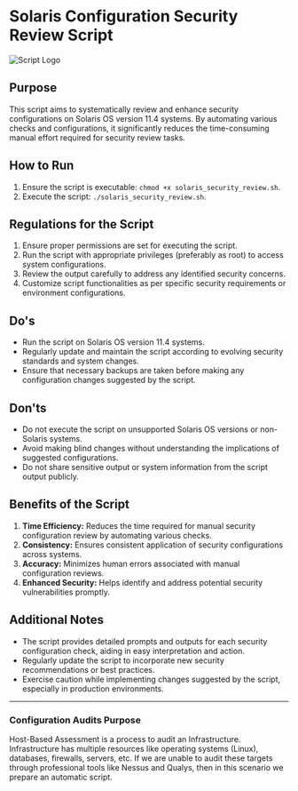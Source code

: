 # Solaris Configuration Security Review Script

![Script Logo](https://encrypted-tbn0.gstatic.com/images?q=tbn:ANd9GcRrlwnOzld578cs_TaEYedkK0aFEmId0AyYbg)

## Purpose

This script aims to systematically review and enhance security configurations on Solaris OS version 11.4 systems. By automating various checks and configurations, it significantly reduces the time-consuming manual effort required for security review tasks.

## How to Run

1. Ensure the script is executable: `chmod +x solaris_security_review.sh`.
2. Execute the script: `./solaris_security_review.sh`.

## Regulations for the Script

1. Ensure proper permissions are set for executing the script.
2. Run the script with appropriate privileges (preferably as root) to access system configurations.
3. Review the output carefully to address any identified security concerns.
4. Customize script functionalities as per specific security requirements or environment configurations.

## Do's

- Run the script on Solaris OS version 11.4 systems.
- Regularly update and maintain the script according to evolving security standards and system changes.
- Ensure that necessary backups are taken before making any configuration changes suggested by the script.

## Don'ts

- Do not execute the script on unsupported Solaris OS versions or non-Solaris systems.
- Avoid making blind changes without understanding the implications of suggested configurations.
- Do not share sensitive output or system information from the script output publicly.

## Benefits of the Script

1. **Time Efficiency:** Reduces the time required for manual security configuration review by automating various checks.
2. **Consistency:** Ensures consistent application of security configurations across systems.
3. **Accuracy:** Minimizes human errors associated with manual configuration reviews.
4. **Enhanced Security:** Helps identify and address potential security vulnerabilities promptly.

## Additional Notes

- The script provides detailed prompts and outputs for each security configuration check, aiding in easy interpretation and action.
- Regularly update the script to incorporate new security recommendations or best practices.
- Exercise caution while implementing changes suggested by the script, especially in production environments.

---

### Configuration Audits Purpose

Host-Based Assessment is a process to audit an Infrastructure. Infrastructure has multiple resources like operating systems (Linux), databases, firewalls, servers, etc. If we are unable to audit these targets through professional tools like Nessus and Qualys, then in this scenario we prepare an automatic script.
